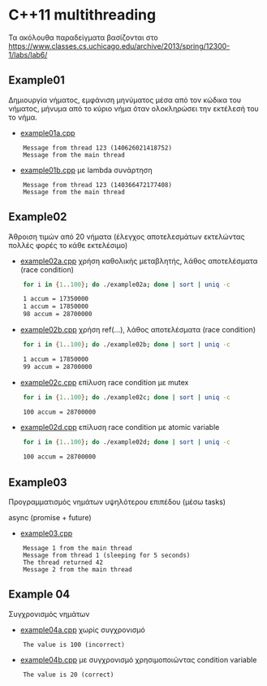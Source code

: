 # C++11 multithreading

Τα ακόλουθα παραδείγματα βασίζονται στο <https://www.classes.cs.uchicago.edu/archive/2013/spring/12300-1/labs/lab6/>

## Example01

Δημιουργία νήματος, εμφάνιση μηνύματος μέσα από τον κώδικα του νήματος, μήνυμα από το κύριο νήμα όταν ολοκληρώσει την εκτέλεσή του το νήμα.

* [example01a.cpp](./example01a.cpp)

```
    Message from thread 123 (140626021418752)
    Message from the main thread
```

* [example01b.cpp](./example01b.cpp) με lambda συνάρτηση

```
    Message from thread 123 (140366472177408)
    Message from the main thread
```

## Example02

Άθροιση τιμών από 20 νήματα (έλεγχος αποτελεσμάτων εκτελώντας πολλές φορές το κάθε εκτελέσιμο)

* [example02a.cpp](./example02a.cpp) χρήση καθολικής μεταβλητής, λάθος αποτελέσματα (race condition)

```bash
    for i in {1..100}; do ./example02a; done | sort | uniq -c 

    1 accum = 17350000
    1 accum = 17850000
    98 accum = 28700000
```

* [example02b.cpp](./example02b.cpp) χρήση ref(...), λάθος αποτελέσματα (race condition)

```bash
    for i in {1..100}; do ./example02b; done | sort | uniq -c 

    1 accum = 17850000
    99 accum = 28700000
```

* [example02c.cpp](./example02c.cpp) επίλυση race condition με mutex

```bash
    for i in {1..100}; do ./example02c; done | sort | uniq -c 

    100 accum = 28700000
```

* [example02d.cpp](./example02d.cpp) επίλυση race condition με atomic variable

```bash
    for i in {1..100}; do ./example02d; done | sort | uniq -c 

    100 accum = 28700000
```

## Example03

Προγραμματισμός νημάτων υψηλότερου επιπέδου (μέσω tasks)

async (promise + future)

* [example03.cpp](./example03.cpp) 

```
    Message 1 from the main thread 
    Message from thread 1 (sleeping for 5 seconds)
    The thread returned 42
    Message 2 from the main thread
```

## Example 04

Συγχρονισμός νημάτων

* [example04a.cpp](./example04a.cpp) χωρίς συγχρονισμό

```
    The value is 100 (incorrect)
```

* [example04b.cpp](./example04b.cpp) με συγχρονισμό χρησιμοποιώντας condition variable

```
    The value is 20 (correct)
```
